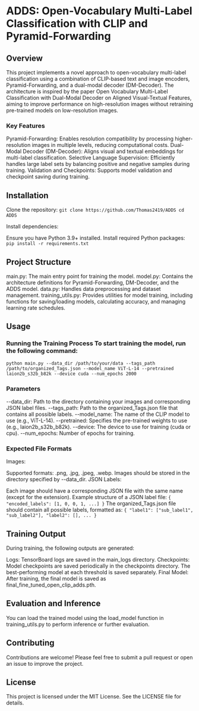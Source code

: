 # ADDS: Open-Vocabulary Multi-Label Classification with CLIP and Pyramid-Forwarding

## Overview

This project implements a novel approach to open-vocabulary multi-label classification using a combination of CLIP-based text and image encoders, Pyramid-Forwarding, and a dual-modal decoder (DM-Decoder). The architecture is inspired by the paper Open Vocabulary Multi-Label Classification with
Dual-Modal Decoder on Aligned Visual-Textual Features, aiming to improve performance on high-resolution images without retraining pre-trained models on low-resolution images.

### Key Features

Pyramid-Forwarding: Enables resolution compatibility by processing higher-resolution images in multiple levels, reducing computational costs.
Dual-Modal Decoder (DM-Decoder): Aligns visual and textual embeddings for multi-label classification.
Selective Language Supervision: Efficiently handles large label sets by balancing positive and negative samples during training.
Validation and Checkpoints: Supports model validation and checkpoint saving during training.
## Installation

Clone the repository: ```git clone https://github.com/Thomas2419/ADDS cd ADDS ```

Install dependencies:

Ensure you have Python 3.9+ installed.
Install required Python packages: ```pip install -r requirements.txt ```

## Project Structure

main.py: The main entry point for training the model.
model.py: Contains the architecture definitions for Pyramid-Forwarding, DM-Decoder, and the ADDS model.
data.py: Handles data preprocessing and dataset management.
training_utils.py: Provides utilities for model training, including functions for saving/loading models, calculating accuracy, and managing learning rate schedules.
## Usage

### Running the Training Process To start training the model, run the following command:
```python main.py --data_dir /path/to/your/data --tags_path /path/to/organized_Tags.json --model_name ViT-L-14 --pretrained laion2b_s32b_b82k --device cuda --num_epochs 2000 ```

### Parameters

--data_dir: Path to the directory containing your images and corresponding JSON label files.
--tags_path: Path to the organized_Tags.json file that contains all possible labels.
--model_name: The name of the CLIP model to use (e.g., ViT-L-14).
--pretrained: Specifies the pre-trained weights to use (e.g., laion2b_s32b_b82k).
--device: The device to use for training (cuda or cpu).
--num_epochs: Number of epochs for training.
### Expected File Formats

Images:

Supported formats: .png, .jpg, .jpeg, .webp.
Images should be stored in the directory specified by --data_dir.
JSON Labels:

Each image should have a corresponding JSON file with the same name (except for the extension).
Example structure of a JSON label file: ``` { "encoded_labels": [1, 0, 0, 1, ...] } ```
The organized_Tags.json file should contain all possible labels, formatted as: ``` { "label1": ["sub_label1", "sub_label2"], "label2": [], ... } ```
## Training Output

During training, the following outputs are generated:

Logs: TensorBoard logs are saved in the main_logs directory.
Checkpoints: Model checkpoints are saved periodically in the checkpoints directory. The best-performing model at each threshold is saved separately.
Final Model: After training, the final model is saved as final_fine_tuned_open_clip_adds.pth.
## Evaluation and Inference

You can load the trained model using the load_model function in training_utils.py to perform inference or further evaluation.

## Contributing

Contributions are welcome! Please feel free to submit a pull request or open an issue to improve the project.

## License

This project is licensed under the MIT License. See the LICENSE file for details.
